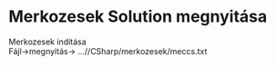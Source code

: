 # Merkozesek Solution megnyitása
Merkozesek indítása  
Fájl->megnyitás-> ...//CSharp/merkozesek/meccs.txt
